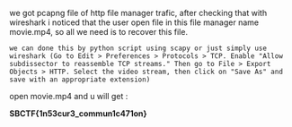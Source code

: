 we got pcapng file of http file manager trafic, after checking that with wireshark i noticed that the user open file in this file manager name movie.mp4, so all we need is to recover this file.

	we can done this by python script using scapy or just simply use wireshark (Go to Edit > Preferences > Protocols > TCP. Enable "Allow subdissector to reassemble TCP streams." Then go to File > Export Objects > HTTP. Select the video stream, then click on "Save As" and save with an appropriate extension)

open movie.mp4 and u will get :

__SBCTF{1n53cur3_commun1c471on}__